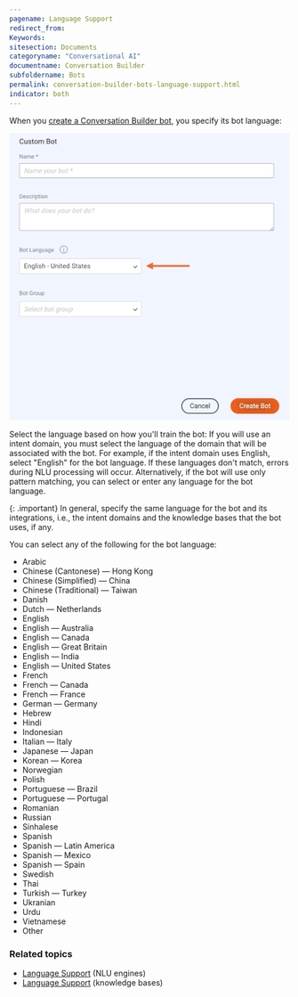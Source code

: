 ```yaml
---
pagename: Language Support
redirect_from:
Keywords:
sitesection: Documents
categoryname: "Conversational AI"
documentname: Conversation Builder
subfoldername: Bots
permalink: conversation-builder-bots-language-support.html
indicator: both
---
```


When you [create a Conversation Builder bot](conversation-builder-bots-custom-bots.html#create-a-custom-bot), you specify its bot language:

<img class="fancyimage" alt="Specify bot language" style="width:600px" src="img/ConvoBuilder/cb_botlanguage.png">

Select the language based on how you'll train the bot: If you will use an intent domain, you must select the language of the domain that will be associated with the bot. For example, if the intent domain uses English, select "English" for the bot language. If these languages don't match, errors during NLU processing will occur. Alternatively, if the bot will use only pattern matching, you can select or enter any language for the bot language.

{: .important}
In general, specify the same language for the bot and its integrations, i.e., the intent domains and the knowledge bases that the bot uses, if any.

You can select any of the following for the bot language:

* Arabic
* Chinese (Cantonese) — Hong Kong
* Chinese (Simplified) — China
* Chinese (Traditional) — Taiwan
* Danish
* Dutch — Netherlands
* English
* English — Australia
* English — Canada
* English — Great Britain
* English — India
* English — United States
* French
* French — Canada
* French — France
* German — Germany
* Hebrew
* Hindi
* Indonesian
* Italian — Italy
* Japanese — Japan
* Korean — Korea
* Norwegian
* Polish
* Portuguese — Brazil
* Portuguese — Portugal
* Romanian
* Russian
* Sinhalese
* Spanish
* Spanish — Latin America
* Spanish — Mexico
* Spanish — Spain
* Swedish
* Thai
* Turkish — Turkey
* Ukranian
* Urdu
* Vietnamese
* Other

### Related topics
* [Language Support](intent-manager-natural-language-understanding-language-support.html) (NLU engines)
* [Language Support](knowledgeai-language-support.html) (knowledge bases)
